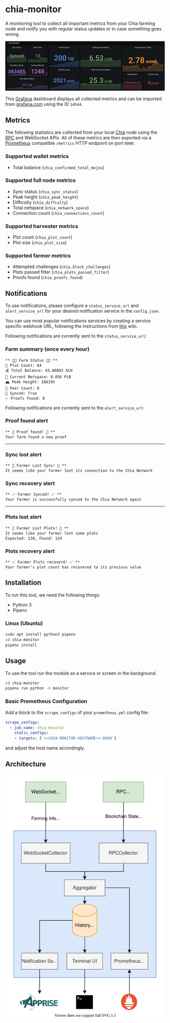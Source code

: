 # chia-monitor

A monitoring tool to collect all important metrics from your Chia farming node and notify you with regular status updates or in case something goes wrong.

![grafana](.readme/grafana.png)

This [Grafana](https://grafana.com/) dashboard displays all collected metrics and can be imported from [grafana.com](https://grafana.com/grafana/dashboards/14544) using the ID `14544`.

## Metrics
The following statistics are collected from your local [Chia](https://chia.net) node using the [RPC](https://github.com/Chia-Network/chia-blockchain/wiki/RPC-Interfaces) and WebSocket APIs. All of these metrics are then exported via a [Prometheus](https://prometheus.io) compatible `/metrics` HTTP endpoint on port `8000`.

### Supported wallet metrics
- Total balance (`chia_confirmed_total_mojos`)

### Supported full node metrics
- Sync status (`chia_sync_status`)
- Peak height (`chia_peak_height`)
- Difficulty (`chia_diffculty`)
- Total netspace (`chia_network_space`)
- Connection count (`chia_connections_count`)

### Supported harvester metrics
- Plot count (`chia_plot_count`)
- Plot size (`chia_plot_size`)

### Supported farmer metrics
- Attempted challenges (`chia_block_challenges`)
- Plots passed filter (`chia_plots_passed_filter`)
- Proofs found (`chia_proofs_found`)

## Notifications
To use notifications, please configure a `status_service_url` and `alert_service_url` for your desired notification service in the `config.json`. 

You can use most popular notifications services by creating a service specific webhook URL, following the instructions from [this](https://github.com/caronc/apprise/wiki) wiki.

Following notifications are currently sent to the `status_service_url`:
### Farm summary (once every hour)
```
** 👨‍🌾 Farm Status 👩‍🌾 **
🌾 Plot Count: 64
💰 Total Balance: 43.00003 XCH
💾 Current Netspace: 0.056 PiB
🏔️ Peak Height: 166193
📶 Peer Count: 8
🔄 Synced: True
✅ Proofs found: 0
```
Following notifications are currently sent to the `alert_service_url`:

### Proof found alert
```
** 🤑 Proof found! 🤑 **
Your farm found a new proof
```
---
### Sync lost alert
```
** 🚨 Farmer Lost Sync! 🚨 **
It seems like your farmer lost its connection to the Chia Network
```
### Sync recovery alert
```
** ✅ Farmer Synced! ✅ **
Your farmer is successfully synced to the Chia Network again
```
---
### Plots lost alert
```
** 🚨 Farmer Lost Plots! 🚨 **
It seems like your farmer lost some plots
Expected: 130, Found: 124
```
### Plots recovery alert
```
** ✅ Farmer Plots recoverd! ✅ **
Your farmer's plot count has recovered to its previous value
```

## Installation
To run this tool, we need the following things:
- Python 3
- Pipenv

### Linux (Ubuntu)
```bash
sudo apt install python3 pipenv
cd chia-monitor
pipenv install 
```
## Usage
To use the tool run the module as a service or screen in the background.
```bash
cd chia-monitor
pipenv run python -m monitor
```

### Basic Prometheus Configuration
Add a block to the `scrape_configs` of your `prometheus.yml` config file:
```yaml
scrape_configs:
  - job_name: chia_monitor
    static_configs:
    - targets: ['<<CHIA-MONITOR-HOSTNAME>>:8000']
```
and adjust the host name accordingly.

## Architecture
![architecture](.readme/architecture.svg)